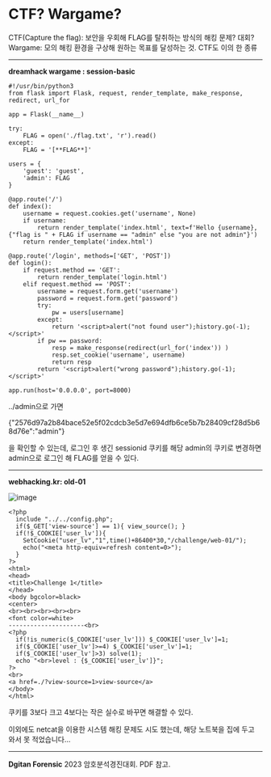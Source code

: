 # CTF? Wargame?

CTF(Capture the flag): 보안을 우회해 FLAG를 탈취하는 방식의 해킹 문제? 대회?
Wargame: 모의 해킹 환경을 구상해 원하는 목표를 달성하는 것. CTF도 이의 한 종류

---

**dreamhack wargame : session-basic**

```
#!/usr/bin/python3
from flask import Flask, request, render_template, make_response, redirect, url_for

app = Flask(__name__)

try:
    FLAG = open('./flag.txt', 'r').read()
except:
    FLAG = '[**FLAG**]'

users = {
    'guest': 'guest',
    'admin': FLAG
}

@app.route('/')
def index():
    username = request.cookies.get('username', None)
    if username:
        return render_template('index.html', text=f'Hello {username}, {"flag is " + FLAG if username == "admin" else "you are not admin"}')
    return render_template('index.html')

@app.route('/login', methods=['GET', 'POST'])
def login():
    if request.method == 'GET':
        return render_template('login.html')
    elif request.method == 'POST':
        username = request.form.get('username')
        password = request.form.get('password')
        try:
            pw = users[username]
        except:
            return '<script>alert("not found user");history.go(-1);</script>'
        if pw == password:
            resp = make_response(redirect(url_for('index')) )
            resp.set_cookie('username', username)
            return resp 
        return '<script>alert("wrong password");history.go(-1);</script>'

app.run(host='0.0.0.0', port=8000)
```

../admin으로 가면

{"2576d97a2b84bace52e5f02cdcb3e5d7e694dfb6ce5b7b28409cf28d5b68d76e":"admin"}

을 확인할 수 있는데, 로그인 후 생긴 sessionid 쿠키를 해당 admin의 쿠키로 변경하면 admin으로 로그인 해 FLAG를 얻을 수 있다.

---

**webhacking.kr: old-01**

![image](https://github.com/user-attachments/assets/5eb4df0d-352c-4e84-a562-e34109483968)

```
<?php
  include "../../config.php";
  if($_GET['view-source'] == 1){ view_source(); }
  if(!$_COOKIE['user_lv']){
    SetCookie("user_lv","1",time()+86400*30,"/challenge/web-01/");
    echo("<meta http-equiv=refresh content=0>");
  }
?>
<html>
<head>
<title>Challenge 1</title>
</head>
<body bgcolor=black>
<center>
<br><br><br><br><br>
<font color=white>
---------------------<br>
<?php
  if(!is_numeric($_COOKIE['user_lv'])) $_COOKIE['user_lv']=1;
  if($_COOKIE['user_lv']>=4) $_COOKIE['user_lv']=1;
  if($_COOKIE['user_lv']>3) solve(1);
  echo "<br>level : {$_COOKIE['user_lv']}";
?>
<br>
<a href=./?view-source=1>view-source</a>
</body>
</html>
```

쿠키를 3보다 크고 4보다는 작은 실수로 바꾸면 해결할 수 있다.

이외에도 netcat을 이용한 시스템 해킹 문제도 시도 했는데, 해당 노트북을 집에 두고 와서 못 적었습니다...


---

**Dgitan Forensic**
2023 암호분석경진대회. PDF 참고.
